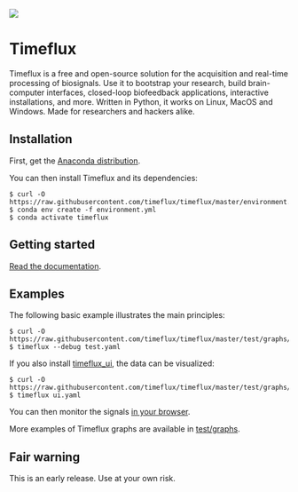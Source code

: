 ![](https://avatars3.githubusercontent.com/u/44117793?v=4&s=100)

# Timeflux

Timeflux is a free and open-source solution for the acquisition and real-time processing of biosignals.
Use it to bootstrap your research, build brain-computer interfaces, closed-loop biofeedback applications, interactive installations, and more. Written in Python, it works on Linux, MacOS and Windows. Made for researchers and hackers alike.

## Installation

First, get the [Anaconda distribution](https://www.anaconda.com/download/).

You can then install Timeflux and its dependencies:

```
$ curl -O https://raw.githubusercontent.com/timeflux/timeflux/master/environment.yml
$ conda env create -f environment.yml
$ conda activate timeflux
```

## Getting started

[Read the documentation](https://doc.timeflux.io).

## Examples

The following basic example illustrates the main principles:
```
$ curl -O https://raw.githubusercontent.com/timeflux/timeflux/master/test/graphs/test.yaml
$ timeflux --debug test.yaml
```

If you also install [timeflux_ui](https://github.com/timeflux/timeflux_ui), the data can be visualized:
```
$ curl -O https://raw.githubusercontent.com/timeflux/timeflux/master/test/graphs/ui.yaml
$ timeflux ui.yaml
```
You can then monitor the signals [in your browser](http://0.0.0.0:8000).

More examples of Timeflux graphs are available in [test/graphs](https://github.com/timeflux/timeflux/tree/master/test/graphs).

## Fair warning

This is an early release. Use at your own risk.
